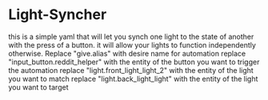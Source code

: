 # Light-Syncher
this is a simple yaml that will let you synch one light to the state of another with the press of a button. it will allow your lights to function independently otherwise.
Replace "give.alias" with desire name for automation
replace "input_button.reddit_helper" with the entity of the button you want to trigger the automation
replace "light.front_light_light_2" with the entity of the light you want to match
replace "light.back_light_light" with the entity of the light you want to target 
